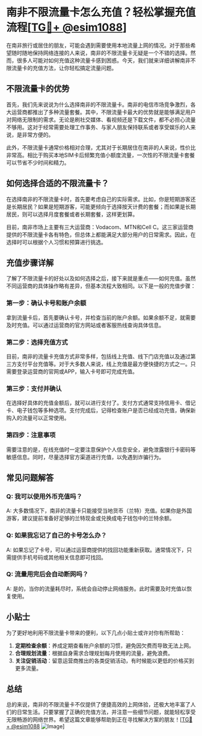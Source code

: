 # 南非不限流量卡怎么充值？轻松掌握充值流程[[TG💪+ @esim1088](https://t.me/s/esim1088)]

在南非旅行或居住的朋友，可能会遇到需要使用本地流量上网的情况。对于那些希望随时随地保持网络连接的人来说，南非的不限流量卡无疑是一个不错的选择。然而，很多人可能对如何充值这种流量卡感到困惑。今天，我们就来详细讲解南非不限流量卡的充值方法，让你轻松搞定流量问题。

## 不限流量卡的优势

首先，我们先来说说为什么选择南非的不限流量卡。南非的电信市场竞争激烈，各大运营商都推出了多种流量套餐。其中，不限流量卡最大的优势就是能够满足用户对网络无限制的需求。无论是刷社交媒体、看视频还是下载文件，都不必担心流量不够用。这对于经常需要处理工作事务、与家人朋友保持联系或者享受娱乐的人来说，是非常方便的。

此外，不限流量卡通常价格相对合理，尤其对于长期居住在南非的人来说，性价比非常高。相比于购买本地SIM卡后频繁充值小额度流量，一次性的不限流量卡套餐可以节省不少时间和精力。

## 如何选择合适的不限流量卡？

在选择南非的不限流量卡时，首先要考虑自己的实际需求。比如，你是短期游客还是长期居民？如果是短期游客，可能更倾向于选择按天计费的套餐；而如果是长期居民，则可以选择月度套餐或者长期套餐，这样更划算。

目前，南非市场上主要有三大运营商：Vodacom、MTN和Cell C。这三家运营商提供的不限流量卡各有特色，但总体上都能满足大部分用户的日常需求。因此，在选择时可以根据个人习惯和预算进行挑选。

## 充值步骤详解

了解了不限流量卡的好处以及如何选择之后，接下来就是重点——如何充值。虽然不同运营商的具体操作略有差异，但基本流程大致相同。以下是一般的充值步骤：

### 第一步：确认卡号和账户余额

拿到流量卡后，首先要确认卡号，并检查当前的账户余额。如果余额不足，就需要及时充值。可以通过运营商的官方网站或者客服热线查询具体信息。

### 第二步：选择充值方式

目前，南非的流量卡充值方式非常多样，包括线上充值、线下门店充值以及通过第三方支付平台充值等。对于大多数人来说，线上充值是最方便快捷的方式之一。只需要登录运营商的官网或APP，输入卡号即可完成充值。

### 第三步：支付并确认

在选择好具体的充值金额后，就可以进行支付了。支付方式通常支持信用卡、借记卡、电子钱包等多种选项。支付完成后，记得检查账户是否已经成功充值，确保新购入的流量可以正常使用。

### 第四步：注意事项

需要注意的是，在线充值时一定要注意保护个人信息安全，避免泄露银行卡密码等敏感信息。同时，尽量选择官方渠道进行充值，以免遇到诈骗行为。

## 常见问题解答

### Q: 我可以使用外币充值吗？
A: 大多数情况下，南非的流量卡只能接受当地货币（兰特）充值。如果你是外国游客，建议提前准备好足够的兰特现金或兑换成电子钱包中的兰特余额。

### Q: 如果我忘记了自己的卡号怎么办？
A: 如果忘记了卡号，可以通过运营商提供的找回功能重新获取。通常情况下，只需提供手机号码或其他相关信息即可找回。

### Q: 流量用完后会自动断网吗？
A: 是的，当你的流量耗尽时，系统会自动停止网络服务。此时需要及时充值以恢复使用。

## 小贴士

为了更好地利用不限流量卡带来的便利，以下几点小贴士或许对你有所帮助：

1. **定期检查余额**：养成定期查看账户余额的习惯，避免因欠费而导致无法上网。
2. **合理规划流量**：根据自身需求合理规划每月使用的流量，避免浪费。
3. **关注促销活动**：留意运营商推出的各类促销活动，有时候能以更低的价格买到更多流量。

## 总结

总的来说，南非的不限流量卡不仅提供了便捷高效的上网体验，还极大地丰富了人们的日常生活。只要掌握了正确的充值方法，并注意一些细节问题，就能轻松享受无限畅游的网络世界。希望这篇文章能够帮助到正在寻找解决方案的朋友！[[TG💪+ @esim1088](https://t.me/s/esim1088) ![Image](https://i.postimg.cc/4NQfJmqS/Snipaste-2025-05-13-00-14-12.png)]